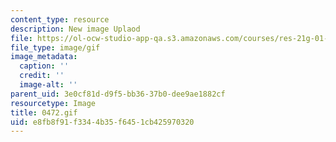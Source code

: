 ```yaml
---
content_type: resource
description: New image Uplaod
file: https://ol-ocw-studio-app-qa.s3.amazonaws.com/courses/res-21g-01-kana-spring-2010/e8fb8f91f3344b35f6451cb425970320_0472.gif
file_type: image/gif
image_metadata:
  caption: ''
  credit: ''
  image-alt: ''
parent_uid: 3e0cf81d-d9f5-bb36-37b0-dee9ae1882cf
resourcetype: Image
title: 0472.gif
uid: e8fb8f91-f334-4b35-f645-1cb425970320
---
```

